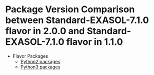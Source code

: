 # Package Version Comparison between Standard-EXASOL-7.1.0 flavor in 2.0.0 and Standard-EXASOL-7.1.0 flavor in 1.1.0

* Flavor Packages
  * [Python2 packages](diff_flavor_base_deps_python2_pip_packages.md)
  * [Python3 packages](diff_flavor_base_deps_python3_pip_packages.md)
